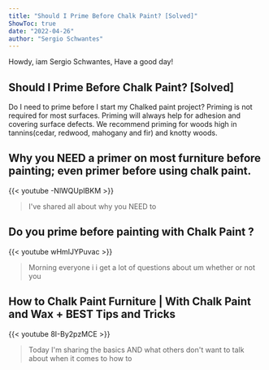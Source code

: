 ```yaml
---
title: "Should I Prime Before Chalk Paint? [Solved]"
ShowToc: true 
date: "2022-04-26"
author: "Sergio Schwantes" 
---
```


Howdy, iam Sergio Schwantes, Have a good day!
## Should I Prime Before Chalk Paint? [Solved]
Do I need to prime before I start my Chalked paint project? Priming is not required for most surfaces. Priming will always help for adhesion and covering surface defects. We recommend priming for woods high in tannins(cedar, redwood, mahogany and fir) and knotty woods.

## Why you NEED a primer on most furniture before painting; even primer before using chalk paint.
{{< youtube -NlWQUpIBKM >}}
>I've shared all about why you NEED to 

## Do you prime before painting with Chalk Paint ?
{{< youtube wHmIJYPuvac >}}
>Morning everyone i i get a lot of questions about um whether or not you 

## How to Chalk Paint Furniture | With Chalk Paint and Wax + BEST Tips and Tricks
{{< youtube 8I-By2pzMCE >}}
>Today I'm sharing the basics AND what others don't want to talk about when it comes to how to 

